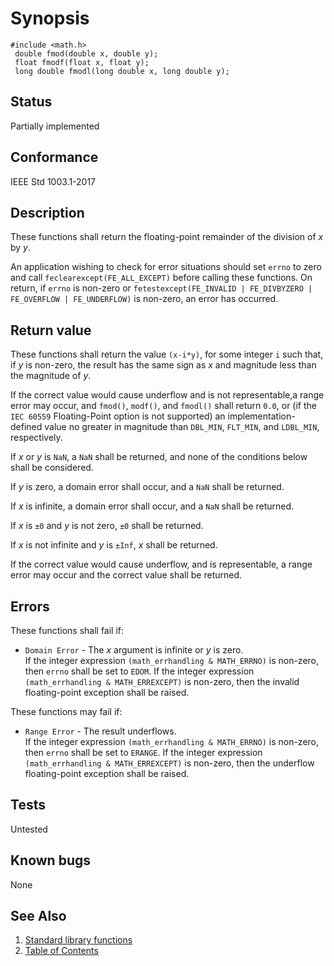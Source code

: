 # Synopsis 
`#include <math.h>`</br>
` double fmod(double x, double y);`</br>
` float fmodf(float x, float y);`</br>
` long double fmodl(long double x, long double y);`</br>

## Status
Partially implemented
## Conformance
IEEE Std 1003.1-2017
## Description


These functions shall return the floating-point remainder of the division of _x_ by _y_.

An application wishing to check for error situations should set `errno` to zero and call
`feclearexcept(FE_ALL_EXCEPT)` before calling these functions. On return, if `errno` is non-zero or
`fetestexcept(FE_INVALID | FE_DIVBYZERO | FE_OVERFLOW | FE_UNDERFLOW)` is non-zero, an error has occurred.


## Return value


These functions shall return the value `(x-i*y)`, for some integer `i` such that, if _y_ is non-zero, the result has the same sign as _x_ and magnitude less than the magnitude of _y_.

If the correct value would cause underflow and is not representable,a range error may occur, and `fmod()`, `modf()`, and `fmodl()` shall return `0.0`, or (if the `IEC 60559` Floating-Point option is not supported) an implementation-defined value no greater in magnitude than `DBL_MIN`, `FLT_MIN`, and `LDBL_MIN`, respectively.

If _x_ or _y_ is `NaN`, a `NaN` shall be returned, and none of the conditions below shall be considered.

If _y_ is zero, a domain error shall occur, and a `NaN` shall be returned.

If _x_ is infinite, a domain error shall occur, and a `NaN` shall be returned.

If _x_ is `±0` and _y_ is not zero, `±0` shall be returned.

If _x_ is not infinite and _y_ is `±Inf`, _x_ shall be returned.

If the correct value would cause underflow, and is representable, a range error may occur and the correct value shall be returned.


## Errors


These functions shall fail if:

* `Domain Error` - The _x_ argument is infinite or _y_ is zero. </br>
 If the integer expression `(math_errhandling & MATH_ERRNO)` is non-zero, then `errno` shall be set to `EDOM`. If
the integer expression `(math_errhandling & MATH_ERREXCEPT)` is non-zero, then the invalid floating-point exception shall
be raised.


These functions may fail if:

* `Range Error` - The result underflows. </br>
 If the integer expression `(math_errhandling & MATH_ERRNO)` is non-zero, then `errno` shall be set to `ERANGE`. If
the integer expression `(math_errhandling & MATH_ERREXCEPT)` is non-zero, then the underflow floating-point exception
shall be raised.


## Tests

Untested

## Known bugs

None

## See Also 
1. [Standard library functions](../README.md)
2. [Table of Contents](../../../README.md)
